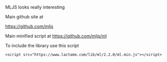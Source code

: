 MLJS looks really interesting



Main github site at

https://github.com/mljs


Main minified script at
https://github.com/mljs/ml

To include the library use this script

```<script src="https://www.lactame.com/lib/ml/2.2.0/ml.min.js"></script>```


